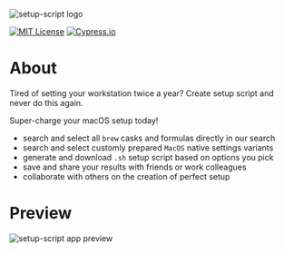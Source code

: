 ![setup-script logo](https://user-images.githubusercontent.com/29062983/98661184-71de2980-2346-11eb-89dd-9daf5ef7b9df.png)

[![MIT License](https://img.shields.io/badge/license-MIT-green.svg)](https://github.com/konradkeska/setup-script/blob/master/LICENSE)
[![Cypress.io](https://img.shields.io/badge/tested%20with-Cypress-04C38E.svg)](https://www.cypress.io/)

# About

Tired of setting your workstation twice a year? Create setup script and never do this again.

Super-charge your macOS setup today!

- search and select all `brew` casks and formulas directly in our search
- search and select customly prepared `MacOS` native settings variants
- generate and download `.sh` setup script based on options you pick
- save and share your results with friends or work colleagues
- collaborate with others on the creation of perfect setup

# Preview

![setup-script app preview](https://user-images.githubusercontent.com/29062983/98658716-a7354800-2343-11eb-976e-7122ba6637c1.png)

